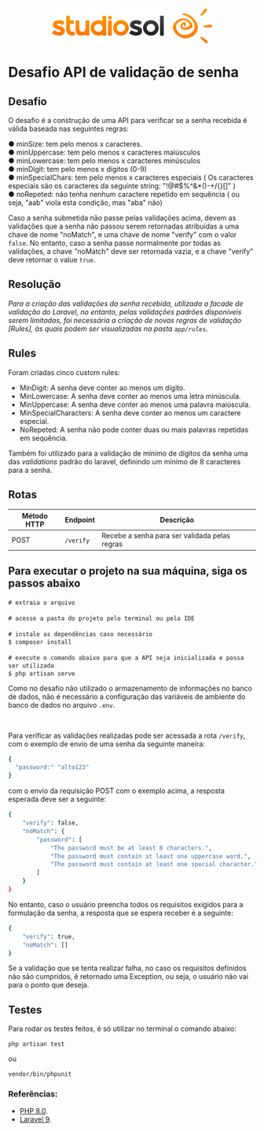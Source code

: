 <p align="center"><img src="studiosol.png" target="_blank" height="70">

# Desafio API de validação de senha

## Desafio

O desafio é a construção de uma API para verificar se a senha recebida é válida baseada nas seguintes regras:

● minSize: tem pelo menos x caracteres. <br>
● minUppercase: tem pelo menos x caracteres maiúsculos <br>
● minLowercase: tem pelo menos x caracteres minúsculos <br>
● minDigit: tem pelo menos x dígitos (0-9) <br>
● minSpecialChars: tem pelo menos x caracteres especiais ( Os caracteres especiais são os
caracteres da seguinte string: "!@#$%^&*()-+\/{}[]" ) <br>
● noRepeted: não tenha nenhum caractere repetido em sequência ( ou seja, "aab" viola esta
condição, mas "aba" não)

Caso a senha submetida não passe pelas validações acima, devem as validações que a senha não passou serem retornadas atribuidas a uma chave de nome "noMatch", e 
uma chave de nome "verify" com o valor `false`. No entanto, caso a senha passe normalmente por todas as validações, a chave 
"noMatch" deve ser retornada vazia, e a chave "verify" deve retornar o value `true`.

## Resolução

*Para a criação das validações da senha recebida, utilizada a facade de validação do Laravel, no entanto, pelas
validações padrões disponíveis serem limitadas, foi necessária a criação de novas regras de validação [Rules], às quais
podem ser visualizadas na pasta ```app/rules```.*

## Rules

Foram criadas cinco custom rules:

* MinDigit: A senha deve conter ao menos um dígito.
* MinLowercase: A senha deve conter ao menos uma letra minúscula.
* MinUppercase: A senha deve conter ao menos uma palavra maiúscula.
* MinSpecialCharacters: A senha deve conter ao menos um caractere especial.
* NoRepeted: A senha não pode conter duas ou mais palavras repetidas em sequência.

Também foi utilizado para a validação de mínimo de dígitos da senha uma das *validations* padrão do laravel, definindo
um mínimo de 8 caracteres para a senha.

## Rotas

| Método HTTP | Endpoint  | Descrição                                     |
|-------------|-----------|-----------------------------------------------|
| POST        | `/verify` | Recebe a senha para ser validada pelas regras |

## Para executar o projeto na sua máquina, siga os passos abaixo

```
# extraia o arquivo

# acesse a pasta do projeto pelo terminal ou pela IDE

# instale as dependências caso necessário
$ composer install

# execute o comando abaixo para que a API seja inicializada e possa ser utilizada
$ php artisan serve
```

Como no desafio não utilizado o armazenamento de informações no banco de dados, não é necessário a configuração das
variáveis de ambiente do banco de dados no arquivo `.env`.

<br>


Para verificar as validações realizadas pode ser acessada a rota `/verify`, com o exemplo de envio de uma senha da seguinte maneira:
```bash
{
  "password:" "alto123"
}
```
com o envio da requisição POST com o exemplo acima, a resposta esperada deve ser a seguinte:

```bash
{
	"verify": false,
	"noMatch": {
		"password": [
			"The password must be at least 8 characters.",
			"The password must contain at least one uppercase word.",
			"The password must contain at least one special character."
		]
	}
}
```

No entanto, caso o usuário preencha todos os requisitos exigidos para a formulação da senha, a resposta que se espera receber é a seguinte:
```bash
{
	"verify": true,
	"noMatch": []
}
```

Se a validação que se tenta realizar falha, no caso os requisitos definidos não são cumpridos, é retornado uma Exception, ou seja, o usuário não vai para o ponto que deseja.

## Testes

Para rodar os testes feitos, é só utilizar no terminal o comando abaixo:

```
php artisan test
```

ou

```
vendor/bin/phpunit
```

### Referências:

- [PHP 8.0](https://www.php.net/docs.php).
- [Laravel 9](https://laravel.com/docs/9.x/installation).
